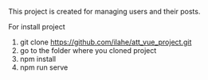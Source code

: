 This project is created for managing users and their posts.

For install project

1) git clone https://github.com/ilahe/att_vue_project.git 
2) go to the folder where you cloned project
3) npm install
4) npm run serve
